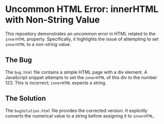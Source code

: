 # Uncommon HTML Error: innerHTML with Non-String Value

This repository demonstrates an uncommon error in HTML related to the `innerHTML` property.  Specifically, it highlights the issue of attempting to set `innerHTML` to a non-string value.

## The Bug
The `bug.html` file contains a simple HTML page with a div element. A JavaScript snippet attempts to set the `innerHTML` of this div to the number 123. This is incorrect; `innerHTML` expects a string.

## The Solution
The `bugSolution.html` file provides the corrected version.  It explicitly converts the numerical value to a string before assigning it to `innerHTML`.
